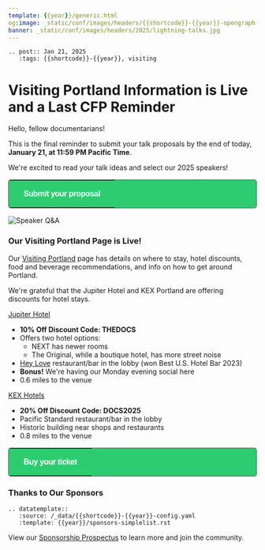 ```yaml
---
template: {{year}}/generic.html
og:image: _static/conf/images/headers/{{shortcode}}-{{year}}-opengraph.jpg
banner: _static/conf/images/headers/2025/lightning-talks.jpg
---
```


```{eval-rst}
.. post:: Jan 21, 2025
   :tags: {{shortcode}}-{{year}}, visiting
```

# Visiting Portland Information is Live and a Last CFP Reminder

Hello, fellow documentarians!

This is the final reminder to submit your talk proposals by the end of today, **January 21, at 11:59 PM Pacific Time**.

We're excited to read your talk ideas and select our 2025 speakers!

<p>
<table border="0" cellpadding="0" cellspacing="0" style="background-color:#2ECC71; border:1px solid #4a4a4a; border-radius:5px;">
  <tr>
    <td align="center" valign="middle" style="color:#FFFFFF; font-family:Helvetica, Arial, sans-serif; font-size:16px; font-weight:bold; letter-spacing:-.5px; line-height:150%; padding-top:15px; padding-right:30px; padding-bottom:15px; padding-left:30px;">
      <a href="https://www.writethedocs.org/conf/{{shortcode}}/{{year}}/cfp/" target="_blank" style="color:#FFFFFF; text-decoration:none; border-bottom: none;">Submit your proposal</a>
    </td>
  </tr>
</table>
</p>

![Speaker Q&A](/_static/conf/images/pages/speaker-qa.jpg)

### Our Visiting Portland Page is Live!

Our [Visiting Portland](https://www.writethedocs.org/conf/{{shortcode}}/{{year}}/visiting/) page has details on where to stay, hotel discounts, food and beverage recommendations, and info on how to get around Portland.

We're grateful that the Jupiter Hotel and KEX Portland are offering discounts for hotel stays.

[Jupiter Hotel](https://www.jupiterhotel.com/)

- **10% Off Discount Code: THEDOCS**
- Offers two hotel options:
  - NEXT has newer rooms
  - The Original, while a boutique hotel, has more street noise
- [Hey Love](https://www.heylovepdx.com/) restaurant/bar in the lobby (won Best U.S. Hotel Bar 2023)
- **Bonus!** We're having our Monday evening social here
- 0.6 miles to the venue

[KEX Hotels](https://kexhotels.com/)

- **20% Off Discount Code: DOCS2025**
- Pacific Standard restaurant/bar in the lobby
- Historic building near shops and restaurants
- 0.8 miles to the venue

<p>
<table border="0" cellpadding="0" cellspacing="0" style="background-color:#2ECC71; border:1px solid #4a4a4a; border-radius:5px;">
  <tr>
    <td align="center" valign="middle" style="color:#FFFFFF; font-family:Helvetica, Arial, sans-serif; font-size:16px; font-weight:bold; letter-spacing:-.5px; line-height:150%; padding-top:15px; padding-right:30px; padding-bottom:15px; padding-left:30px;">
      <a href="https://www.writethedocs.org/conf/{{shortcode}}/{{year}}/tickets/" target="_blank" style="color:#FFFFFF; text-decoration:none; border-bottom: none;">Buy your ticket</a>
    </td>
  </tr>
</table>
</p>

### Thanks to Our Sponsors

```{eval-rst}
.. datatemplate::
   :source: /_data/{{shortcode}}-{{year}}-config.yaml
   :template: {{year}}/sponsors-simplelist.rst
```

View our [Sponsorship Prospectus](https://www.writethedocs.org/conf/{{shortcode}}/{{year}}/sponsors/prospectus/) to learn more and join the community.